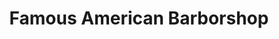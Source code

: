 ---
title: "Famous American Barborshop"
url: /gainesville/famous-american-barborshop/
shop: Friseur
---